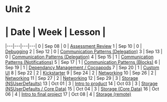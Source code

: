 # Unit 2
 # |  Date | Week | Lesson |
|---|---|---|---|
0 | Sep 08 | 0 | [Assessment Review](https://github.com/accesscode-2-2/unit-2/blob/master/lessons/week-0/2015_09_08.md)
1 | Sep 10 | 0 | [Debugging](https://github.com/accesscode-2-2/unit-2/blob/master/lessons/week-0/2015_09_10.md)
2 | Sep 12 | 0 | [Communication Patterns (Delegation)](https://github.com/accesscode-2-2/unit-2/blob/master/lessons/week-0/2015_09_12.md)
3 | Sep 13 | 0 | [Communication Patterns (Delegation)](https://github.com/accesscode-2-2/unit-2/blob/master/lessons/week-0/2015_09_13.md)
4 | Sep 15 | 1 | [Communication Patterns (Notifications)](https://github.com/accesscode-2-2/unit-2/blob/master/lessons/week-1/2015_09_15.md)
5 | Sep 17 | 1 | [Communication Patterns (Blocks)](https://github.com/accesscode-2-2/unit-2/blob/master/lessons/week-1/2015_09_17.md)
6 | Sep 19 | 1 | [Dependancy Management / Cocoapods](https://github.com/accesscode-2-2/unit-2/blob/master/lessons/week-1/2015_09_19.md)
7 | Sep 20 | 1 | [Custom UI](https://github.com/accesscode-2-2/unit-2/blob/master/lessons/week-1/2015_09_20.md)
8 | Sep 22 | 2 | [Kickstarter](https://github.com/accesscode-2-2/unit-2/blob/master/lessons/week-2/2015_09_22.md)
9 | Sep 24 | 2 | [Networking](https://github.com/accesscode-2-2/unit-2/blob/master/lessons/week-2/2015_09_24.md)
10 | Sep 26 | 2 | [Networking](https://github.com/accesscode-2-2/unit-2/blob/master/lessons/week-2/2015_09_26.md)
11 | Sep 27 | 2 | [Networking](https://github.com/accesscode-2-2/unit-2/blob/master/lessons/week-2/2015_09_27.md)
12 | Sep 29 | 3 | [Storage (NSUserDefaults)](https://github.com/accesscode-2-2/unit-2/blob/master/lessons/week-3/2015_09_29.md)
13 | Oct 01 | 3 | [Intro to product](https://github.com/accesscode-2-2/unit-2/blob/master/lessons/week-3/2015_10_01.md)
14 | Oct 03 | 3 | [Storage (NSUserDefaults / Core Data)](https://github.com/accesscode-2-2/unit-2/blob/master/lessons/week-3/2015_10_03.md)
15 | Oct 04 | 3 | [Storage (Core Data)](https://github.com/accesscode-2-2/unit-2/blob/master/lessons/week-3/2015_10_04.md)
16 | Oct 06 | 4 | [Intro to final project](https://github.com/accesscode-2-2/unit-2/blob/master/lessons/week-4/2015_10_06.md)
17 | Oct 08 | 4 | [Storage (remote)](https://github.com/accesscode-2-2/unit-2/blob/master/lessons/week-4/2015_10_08.md)
